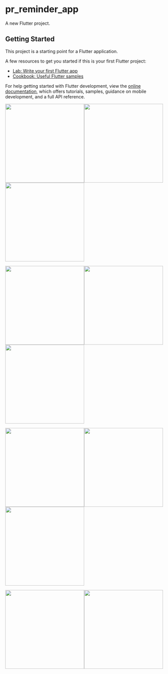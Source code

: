 # pr_reminder_app

A new Flutter project.

## Getting Started

This project is a starting point for a Flutter application.

A few resources to get you started if this is your first Flutter project:

- [Lab: Write your first Flutter app](https://docs.flutter.dev/get-started/codelab)
- [Cookbook: Useful Flutter samples](https://docs.flutter.dev/cookbook)

For help getting started with Flutter development, view the
[online documentation](https://docs.flutter.dev/), which offers tutorials,
samples, guidance on mobile development, and a full API reference.




<img src="https://github.com/zeelbharodiya9814/Reminder_app/assets/121868184/e1d44553-791f-4ed7-92dc-9728de2b68d4" width="250px"><img src="https://github.com/zeelbharodiya9814/Reminder_app/assets/121868184/de32664c-bbc1-4523-b156-fc6fa0f9a6ae" width="250px"><img src="https://github.com/zeelbharodiya9814/Reminder_app/assets/121868184/0fae6145-1b26-4394-8975-4dbe1fd5df88" width="250px">



<img src="https://github.com/zeelbharodiya9814/Reminder_app/assets/121868184/40a954e1-046a-427c-91aa-129b2aca8b81" width="250px"><img src="https://github.com/zeelbharodiya9814/Reminder_app/assets/121868184/bfecd1ed-423b-4775-8f7d-d8673739b741" width="250px"><img src="https://github.com/zeelbharodiya9814/Reminder_app/assets/121868184/ed07dfd4-c37b-4c7c-bd34-28f30c459470" width="250px">


<img src="https://github.com/zeelbharodiya9814/Reminder_app/assets/121868184/2961293d-4e29-44e2-a6d3-ec81a0d74140" width="250px"><img src="https://github.com/zeelbharodiya9814/Reminder_app/assets/121868184/389028b7-2f24-4e9f-9b09-6ebd9c19dfff" width="250px"><img src="https://github.com/zeelbharodiya9814/Reminder_app/assets/121868184/4979c095-0cc3-46b8-92b1-fb2a606ad84b" width="250px">


<img src="https://github.com/zeelbharodiya9814/Reminder_app/assets/121868184/f76e099d-1373-4598-9ef7-a97482b29f35" width="250px"><img src="https://github.com/zeelbharodiya9814/Reminder_app/assets/121868184/6f8424ad-7d55-423b-ba8e-79466a455b14" width="250px">



